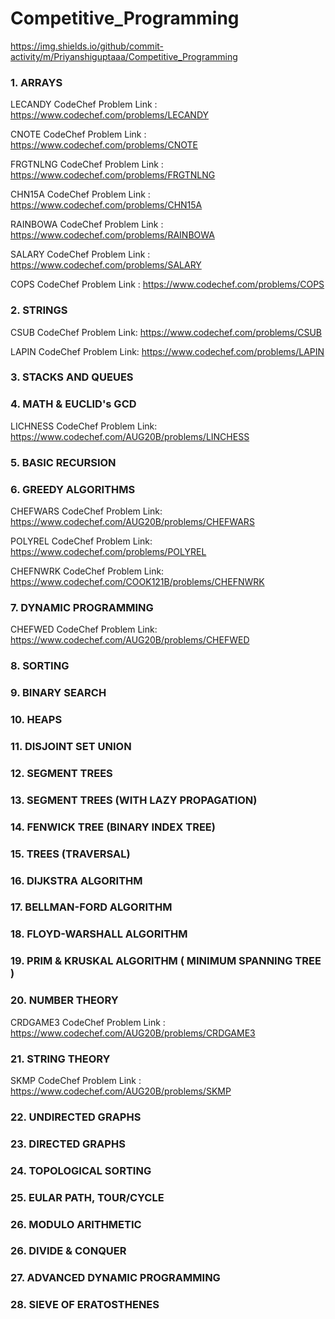 # Competitive_Programming

https://img.shields.io/github/commit-activity/m/Priyanshiguptaaa/Competitive_Programming

### 1. ARRAYS

LECANDY CodeChef Problem Link : https://www.codechef.com/problems/LECANDY

CNOTE CodeChef Problem Link : https://www.codechef.com/problems/CNOTE

FRGTNLNG CodeChef Problem Link : https://www.codechef.com/problems/FRGTNLNG

CHN15A CodeChef Problem Link : https://www.codechef.com/problems/CHN15A

RAINBOWA CodeChef Problem Link : https://www.codechef.com/problems/RAINBOWA

SALARY CodeChef Problem Link : https://www.codechef.com/problems/SALARY

COPS CodeChef Problem Link : https://www.codechef.com/problems/COPS

### 2. STRINGS

CSUB CodeChef Problem Link: https://www.codechef.com/problems/CSUB

LAPIN CodeChef Problem Link: https://www.codechef.com/problems/LAPIN

### 3. STACKS AND QUEUES

### 4. MATH & EUCLID's GCD

LICHNESS CodeChef Problem Link: https://www.codechef.com/AUG20B/problems/LINCHESS

### 5. BASIC RECURSION

### 6. GREEDY ALGORITHMS

CHEFWARS CodeChef Problem Link: https://www.codechef.com/AUG20B/problems/CHEFWARS

POLYREL CodeChef Problem Link: https://www.codechef.com/problems/POLYREL

CHEFNWRK CodeChef Problem Link: https://www.codechef.com/COOK121B/problems/CHEFNWRK

### 7. DYNAMIC PROGRAMMING

CHEFWED CodeChef Problem Link: https://www.codechef.com/AUG20B/problems/CHEFWED

### 8. SORTING

### 9. BINARY SEARCH

### 10. HEAPS

### 11. DISJOINT SET UNION

### 12. SEGMENT TREES

### 13. SEGMENT TREES (WITH LAZY PROPAGATION)

### 14. FENWICK TREE (BINARY INDEX TREE)

### 15. TREES (TRAVERSAL)

### 16. DIJKSTRA ALGORITHM

### 17. BELLMAN-FORD ALGORITHM

### 18. FLOYD-WARSHALL ALGORITHM

### 19. PRIM & KRUSKAL ALGORITHM ( MINIMUM SPANNING TREE )

### 20. NUMBER THEORY 

CRDGAME3 CodeChef Problem Link : https://www.codechef.com/AUG20B/problems/CRDGAME3

### 21. STRING THEORY

SKMP CodeChef Problem Link : https://www.codechef.com/AUG20B/problems/SKMP

### 22. UNDIRECTED GRAPHS

### 23. DIRECTED GRAPHS

### 24. TOPOLOGICAL SORTING

### 25. EULAR PATH, TOUR/CYCLE

### 26. MODULO ARITHMETIC

### 26. DIVIDE & CONQUER

### 27. ADVANCED DYNAMIC PROGRAMMING

### 28. SIEVE OF ERATOSTHENES



